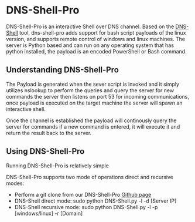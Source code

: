 <h1>DNS-Shell-Pro</h1>


<p>DNS-Shell-Pro is an interactive Shell over DNS channel. Based on the <a href="https://github.com/sensepost/DNS-Shell">DNS-Shell</a> tool, dns-shell-pro adds support for bash script payloads of the linux version, and supports remote control of windows and linux machines. The server is Python based and can run on any operating system that has python installed, the payload is an encoded PowerShell or Bash command.</p>




<h2>Understanding DNS-Shell-Pro</h2>
<p>The Payload is generated when the sever script is invoked and it simply utilizes nslookup to perform the queries and query the server for new commands the server then listens on port 53 for incoming communications, once payload is executed on the target machine the server will spawn an interactive shell.</p>
<p>Once the channel is established the payload will continously query the server for commands if a new command is entered, it will execute it and return the result back to the server.</p>


<h2>Using DNS-Shell-Pro</h2>
<p>Running DNS-Shell-Pro is relatively simple</p>
<p>DNS-Shell-Pro supports two mode of operations direct and recursive modes:
<ul>
<li>Perform a git clone from our DNS-Shell-Pro <a href="https://github.com/Eenki/DNS-Shell-Pro">Github page</a></li>
<li>DNS-Shell direct mode: sudo python DNS-Shell.py -l -d [Server IP]</li>
<li>DNS-Shell recursive mode: sudo python DNS-Shell.py -l -p [windows/linux] -r [Domain]</li>
</ul>
<p>

